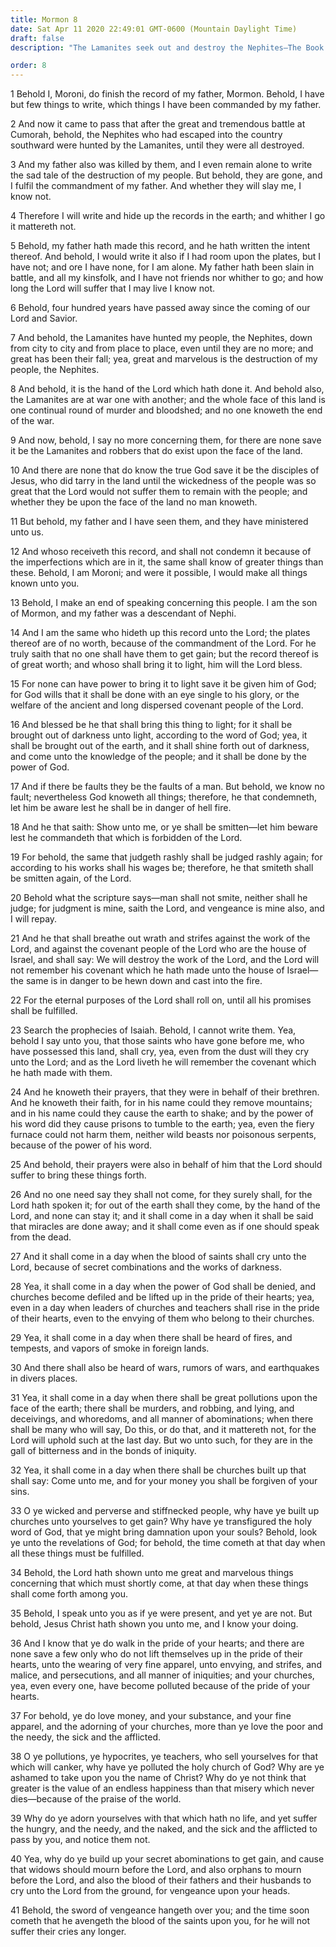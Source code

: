```yaml
---
title: Mormon 8
date: Sat Apr 11 2020 22:49:01 GMT-0600 (Mountain Daylight Time)
draft: false
description: "The Lamanites seek out and destroy the Nephites—The Book of Mormon will come forth by the power of God—Woes pronounced upon those who breathe out wrath and strife against the work of the Lord—The Nephite record will come forth in a day of wickedness, degeneracy, and apostasy. About A.D. 400–421."

order: 8
---
```

    
1 Behold I, Moroni, do finish the record of my father, Mormon. Behold, I have but few things to write, which things I have been commanded by my father.

2 And now it came to pass that after the great and tremendous battle at Cumorah, behold, the Nephites who had escaped into the country southward were hunted by the Lamanites, until they were all destroyed.

3 And my father also was killed by them, and I even remain alone to write the sad tale of the destruction of my people. But behold, they are gone, and I fulfil the commandment of my father. And whether they will slay me, I know not.

4 Therefore I will write and hide up the records in the earth; and whither I go it mattereth not.

5 Behold, my father hath made this record, and he hath written the intent thereof. And behold, I would write it also if I had room upon the plates, but I have not; and ore I have none, for I am alone. My father hath been slain in battle, and all my kinsfolk, and I have not friends nor whither to go; and how long the Lord will suffer that I may live I know not.

6 Behold, four hundred years have passed away since the coming of our Lord and Savior.

7 And behold, the Lamanites have hunted my people, the Nephites, down from city to city and from place to place, even until they are no more; and great has been their fall; yea, great and marvelous is the destruction of my people, the Nephites.

8 And behold, it is the hand of the Lord which hath done it. And behold also, the Lamanites are at war one with another; and the whole face of this land is one continual round of murder and bloodshed; and no one knoweth the end of the war.

9 And now, behold, I say no more concerning them, for there are none save it be the Lamanites and robbers that do exist upon the face of the land.

10 And there are none that do know the true God save it be the disciples of Jesus, who did tarry in the land until the wickedness of the people was so great that the Lord would not suffer them to remain with the people; and whether they be upon the face of the land no man knoweth.

11 But behold, my father and I have seen them, and they have ministered unto us.

12 And whoso receiveth this record, and shall not condemn it because of the imperfections which are in it, the same shall know of greater things than these. Behold, I am Moroni; and were it possible, I would make all things known unto you.

13 Behold, I make an end of speaking concerning this people. I am the son of Mormon, and my father was a descendant of Nephi.

14 And I am the same who hideth up this record unto the Lord; the plates thereof are of no worth, because of the commandment of the Lord. For he truly saith that no one shall have them to get gain; but the record thereof is of great worth; and whoso shall bring it to light, him will the Lord bless.

15 For none can have power to bring it to light save it be given him of God; for God wills that it shall be done with an eye single to his glory, or the welfare of the ancient and long dispersed covenant people of the Lord.

16 And blessed be he that shall bring this thing to light; for it shall be brought out of darkness unto light, according to the word of God; yea, it shall be brought out of the earth, and it shall shine forth out of darkness, and come unto the knowledge of the people; and it shall be done by the power of God.

17 And if there be faults they be the faults of a man. But behold, we know no fault; nevertheless God knoweth all things; therefore, he that condemneth, let him be aware lest he shall be in danger of hell fire.

18 And he that saith: Show unto me, or ye shall be smitten—let him beware lest he commandeth that which is forbidden of the Lord.

19 For behold, the same that judgeth rashly shall be judged rashly again; for according to his works shall his wages be; therefore, he that smiteth shall be smitten again, of the Lord.

20 Behold what the scripture says—man shall not smite, neither shall he judge; for judgment is mine, saith the Lord, and vengeance is mine also, and I will repay.

21 And he that shall breathe out wrath and strifes against the work of the Lord, and against the covenant people of the Lord who are the house of Israel, and shall say: We will destroy the work of the Lord, and the Lord will not remember his covenant which he hath made unto the house of Israel—the same is in danger to be hewn down and cast into the fire.

22 For the eternal purposes of the Lord shall roll on, until all his promises shall be fulfilled.

23 Search the prophecies of Isaiah. Behold, I cannot write them. Yea, behold I say unto you, that those saints who have gone before me, who have possessed this land, shall cry, yea, even from the dust will they cry unto the Lord; and as the Lord liveth he will remember the covenant which he hath made with them.

24 And he knoweth their prayers, that they were in behalf of their brethren. And he knoweth their faith, for in his name could they remove mountains; and in his name could they cause the earth to shake; and by the power of his word did they cause prisons to tumble to the earth; yea, even the fiery furnace could not harm them, neither wild beasts nor poisonous serpents, because of the power of his word.

25 And behold, their prayers were also in behalf of him that the Lord should suffer to bring these things forth.

26 And no one need say they shall not come, for they surely shall, for the Lord hath spoken it; for out of the earth shall they come, by the hand of the Lord, and none can stay it; and it shall come in a day when it shall be said that miracles are done away; and it shall come even as if one should speak from the dead.

27 And it shall come in a day when the blood of saints shall cry unto the Lord, because of secret combinations and the works of darkness.

28 Yea, it shall come in a day when the power of God shall be denied, and churches become defiled and be lifted up in the pride of their hearts; yea, even in a day when leaders of churches and teachers shall rise in the pride of their hearts, even to the envying of them who belong to their churches.

29 Yea, it shall come in a day when there shall be heard of fires, and tempests, and vapors of smoke in foreign lands.

30 And there shall also be heard of wars, rumors of wars, and earthquakes in divers places.

31 Yea, it shall come in a day when there shall be great pollutions upon the face of the earth; there shall be murders, and robbing, and lying, and deceivings, and whoredoms, and all manner of abominations; when there shall be many who will say, Do this, or do that, and it mattereth not, for the Lord will uphold such at the last day. But wo unto such, for they are in the gall of bitterness and in the bonds of iniquity.

32 Yea, it shall come in a day when there shall be churches built up that shall say: Come unto me, and for your money you shall be forgiven of your sins.

33 O ye wicked and perverse and stiffnecked people, why have ye built up churches unto yourselves to get gain? Why have ye transfigured the holy word of God, that ye might bring damnation upon your souls? Behold, look ye unto the revelations of God; for behold, the time cometh at that day when all these things must be fulfilled.

34 Behold, the Lord hath shown unto me great and marvelous things concerning that which must shortly come, at that day when these things shall come forth among you.

35 Behold, I speak unto you as if ye were present, and yet ye are not. But behold, Jesus Christ hath shown you unto me, and I know your doing.

36 And I know that ye do walk in the pride of your hearts; and there are none save a few only who do not lift themselves up in the pride of their hearts, unto the wearing of very fine apparel, unto envying, and strifes, and malice, and persecutions, and all manner of iniquities; and your churches, yea, even every one, have become polluted because of the pride of your hearts.

37 For behold, ye do love money, and your substance, and your fine apparel, and the adorning of your churches, more than ye love the poor and the needy, the sick and the afflicted.

38 O ye pollutions, ye hypocrites, ye teachers, who sell yourselves for that which will canker, why have ye polluted the holy church of God? Why are ye ashamed to take upon you the name of Christ? Why do ye not think that greater is the value of an endless happiness than that misery which never dies—because of the praise of the world.

39 Why do ye adorn yourselves with that which hath no life, and yet suffer the hungry, and the needy, and the naked, and the sick and the afflicted to pass by you, and notice them not.

40 Yea, why do ye build up your secret abominations to get gain, and cause that widows should mourn before the Lord, and also orphans to mourn before the Lord, and also the blood of their fathers and their husbands to cry unto the Lord from the ground, for vengeance upon your heads.

41 Behold, the sword of vengeance hangeth over you; and the time soon cometh that he avengeth the blood of the saints upon you, for he will not suffer their cries any longer.
